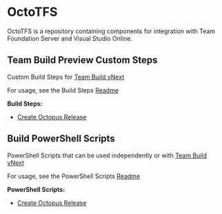 OctoTFS
=======

OctoTFS is a repository containing components for integration with Team Foundation Server and Visual Studio Online.

Team Build Preview Custom Steps
-------------------------------

Custom Build Steps for [Team Build vNext](http://aka.ms/tfbuild)

For usage, see the Build Steps [Readme](source/CustomBuildSteps)

**Build Steps:**
* [Create Octopus Release](source/CustomBuildSteps/CreateOctopusRelease)

Build PowerShell Scripts
------------------------

PowerShell Scripts that can be used independently or with [Team Build vNext](http://aka.ms/tfbuild)

For usage, see the PowerShell Scripts [Readme](source/BuildPowershellScripts)

**PowerShell Scripts:**
* [Create Octopus Release](source/BuildPowershellScripts/CreateOctopusRelease.ps1)
